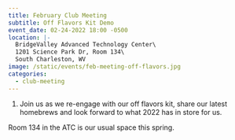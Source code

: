 ```yaml
---
title: February Club Meeting
subtitle: Off Flavors Kit Demo
event_date: 02-24-2022 18:00 -0500
location: |-
  BridgeValley Advanced Technology Center\
  1201 Science Park Dr, Room 134\
  South Charleston, WV
image: /static/events/feb-meeting-off-flavors.jpg
categories:
  - club-meeting
---
```

1. Join us as we re-engage with our off flavors kit, share our latest homebrews and look forward to what 2022 has in store for us.

Room 134 in the ATC is our usual space this spring.